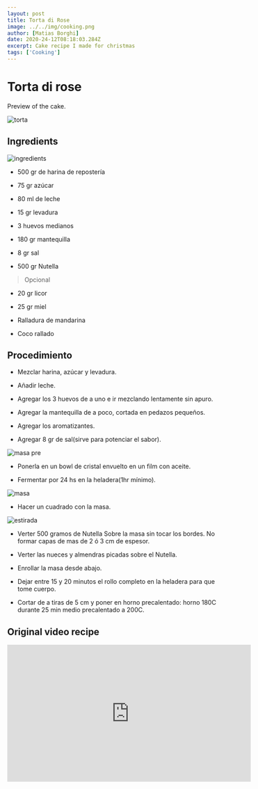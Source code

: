 ```yaml
---
layout: post
title: Torta di Rose
image: ../../img/cooking.png
author: [Matias Borghi]
date: 2020-24-12T08:18:03.284Z
excerpt: Cake recipe I made for christmas
tags: ['Cooking']
---
```


# Torta di rose

Preview of the cake.

![torta](./torta.jpg)

## Ingredients

![ingredients](./things.jpg)

- 500 gr de harina de repostería

- 75 gr azúcar 

- 80 ml de leche

- 15 gr levadura

- 3 huevos medianos

- 180 gr mantequilla

- 8 gr sal

- 500 gr Nutella

> Opcional

- 20 gr licor 

- 25 gr miel

- Ralladura de mandarina

- Coco rallado

## Procedimiento

- Mezclar harina, azúcar y levadura.

- Añadir leche.

- Agregar los 3 huevos de a uno e ir mezclando lentamente sin apuro.

- Agregar la mantequilla de a poco, cortada en pedazos pequeños.

- Agregar los aromatizantes.

- Agregar 8 gr de sal(sirve para potenciar el sabor).

![masa pre](./masa-pre.jpg)

- Ponerla en un bowl de cristal envuelto en un film con aceite.

- Fermentar por 24 hs en la heladera(1hr mínimo).

![masa](./masa.jpg)

- Hacer un cuadrado con la masa.

![estirada](./estirada.jpg)

- Verter 500 gramos de Nutella Sobre la masa sin tocar los bordes. No formar capas de mas de 2 ó 3 cm de espesor.

- Verter las nueces y almendras picadas sobre el Nutella.

- Enrollar la masa desde abajo.

- Dejar entre 15 y 20 minutos el rollo completo en la heladera para que tome cuerpo.

- Cortar de a tiras de 5 cm y poner en horno precalentado: horno 180C durante 25 min medio precalentado a 200C.

## Original video recipe

<iframe width="560" height="315" src="https://www.youtube.com/embed/LxQOauNZAKA" frameborder="0" allow="accelerometer; autoplay; clipboard-write; encrypted-media; gyroscope; picture-in-picture" allowfullscreen></iframe>